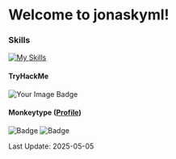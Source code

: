 # Welcome to jonaskyml!

### Skills
[![My Skills](https://skillicons.dev/icons?i=linux,debian,kali,arch,redhat,mint,ubuntu,windows,git,github,vscodium,vim,visualstudio,vscode,obsidian,unity,discord,twitter,instagram,ableton,gmail,stackoverflow,tailwind,html,cs,php,css,mysql,md,latex)](https://skillicons.dev)

#### TryHackMe
<img src="https://tryhackme-badges.s3.amazonaws.com/spskakymjon.png" alt="Your Image Badge" />


#### Monkeytype ([Profile](https://monkeytype.com/profile/scorpixter))
![Badge](https://img.shields.io/badge/⚡%2010%20Words-202_WPM-F5C518?colorA=2B2B2B?style=flat-square)
![Badge](https://img.shields.io/badge/⚡%2060%20Seconds-117_WPM-F5C518?colorA=2B2B2B?style=flat-square)







<!--
**jonaskyml/jonaskyml** is a ✨ _special_ ✨ repository because its `README.md` (this file) appears on your GitHub profile.

Here are some ideas to get you started:

- 🔭 I’m currently working on ...
- 🌱 I’m currently learning ...
- 👯 I’m looking to collaborate on ...
- 🤔 I’m looking for help with ...
- 💬 Ask me about ...
- 📫 How to reach me: ...
- 😄 Pronouns: ...
- ⚡ Fun fact: ...
-->


Last Update: 2025-05-05
